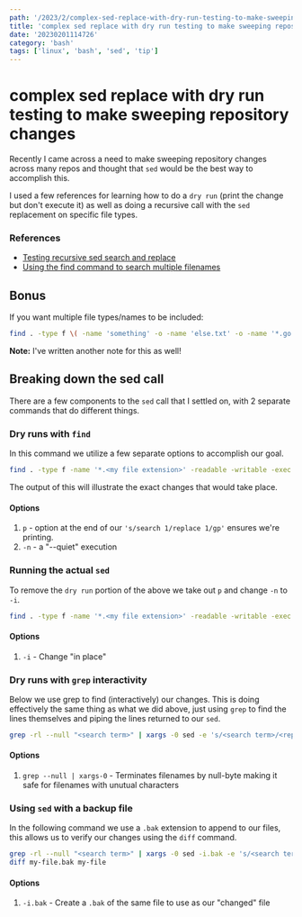 ```yaml
---
path: '/2023/2/complex-sed-replace-with-dry-run-testing-to-make-sweeping-repository-changes-20230201114726'
title: 'complex sed replace with dry run testing to make sweeping repository changes'
date: '20230201114726'
category: 'bash'
tags: ['linux', 'bash', 'sed', 'tip']
---
```


# complex sed replace with dry run testing to make sweeping repository changes
Recently I came across a need to make sweeping repository changes across many repos
and thought that `sed` would be the best way to accomplish this.

I used a few references for learning how to do a `dry run` (print the change but don't execute it)
as well as doing a recursive call with the `sed` replacement on specific file types.

### References
- [Testing recursive sed search and replace](https://unix.stackexchange.com/questions/113746/test-recursive-sed-search-and-replace-before-running)
- [Using the find command to search multiple filenames](https://www.tecmint.com/linux-find-command-to-search-multiple-filenames-extensions/)

## Bonus
If you want multiple file types/names to be included:

```bash
find . -type f \( -name 'something' -o -name 'else.txt' -o -name '*.go' \)
```

**Note:** I've written another note for this as well!

## Breaking down the sed call
There are a few components to the `sed` call that I settled on, with 2 separate
commands that do different things.

### Dry runs with `find`
In this command we utilize a few separate options to accomplish our goal.

```bash
find . -type f -name '*.<my file extension>' -readable -writable -exec sed -n 's/<search string>/<replace string>/gp' {} \;
```

The output of this will illustrate the exact changes that would take place.

#### Options
1. `p` - option at the end of our `'s/search 1/replace 1/gp'` ensures we're printing.
1. `-n` - a "--quiet" execution

### Running the actual `sed`
To remove the `dry run` portion of the above we take out `p` and change `-n` to `-i`.

```bash
find . -type f -name '*.<my file extension>' -readable -writable -exec sed -i 's/<search string>/<replace string>/g' {} \;
```

#### Options
1. `-i` - Change "in place"

### Dry runs with `grep` interactivity
Below we use grep to find (interactively) our changes. This is doing effectively the
same thing as what we did above, just using `grep` to find the lines themselves
and piping the lines returned to our `sed`.

```bash
grep -rl --null "<search term>" | xargs -0 sed -e 's/<search term>/<replace term>/gp' | less
```

#### Options
1. `grep --null | xargs-0` - Terminates filenames by null-byte making it safe for
filenames with unutual characters

### Using `sed` with a backup file
In the following command we use a `.bak` extension to append to our files, this
allows us to verify our changes using the `diff` command.

```bash
grep -rl --null "<search term>" | xargs -0 sed -i.bak -e 's/<search term>/<replace term>/'
diff my-file.bak my-file
```

#### Options
1. `-i.bak` - Create a `.bak` of the same file to use as our "changed" file


